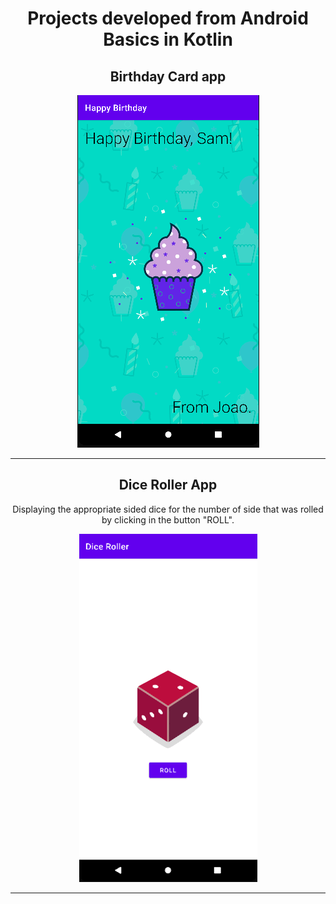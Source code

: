 <h1 style="text-align: center;">
Projects developed from Android Basics in Kotlin
</h1>

<h2 style="text-align: center;">
    Birthday Card app
</h2>

<p align="center">
    <img src="assets/HappyBirthdayApp.png">
</p>

<hr>

<h2 style="text-align: center;">
    Dice Roller App
</h2>
<p align="center"> 
Displaying the appropriate sided dice for the number of side that was rolled by clicking in the button "ROLL".
</p>
<p align="center">
    <img src="assets/DiceRollerApp.gif">
</p>

<hr>